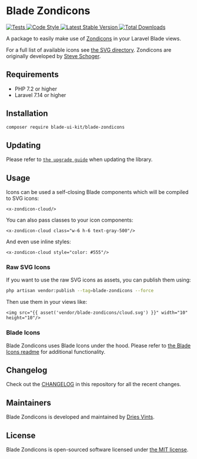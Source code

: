 # Blade Zondicons

<a href="https://github.com/blade-ui-kit/blade-zondicons/actions?query=workflow%3ATests">
    <img src="https://github.com/blade-ui-kit/blade-zondicons/workflows/Tests/badge.svg" alt="Tests">
</a>
<a href="https://github.com/blade-ui-kit/blade-zondicons/actions?query=workflow%3A%22Code+Style%22">
    <img src="https://github.com/blade-ui-kit/blade-zondicons/workflows/Code%20Style/badge.svg" alt="Code Style">
</a>
<a href="https://packagist.org/packages/blade-ui-kit/blade-zondicons">
    <img src="https://poser.pugx.org/blade-ui-kit/blade-zondicons/v/stable.svg" alt="Latest Stable Version">
</a>
<a href="https://packagist.org/packages/blade-ui-kit/blade-zondicons">
    <img src="https://poser.pugx.org/blade-ui-kit/blade-zondicons/d/total.svg" alt="Total Downloads">
</a>

A package to easily make use of [Zondicons](http://www.zondicons.com) in your Laravel Blade views.

For a full list of available icons see [the SVG directory](./resources/svg). Zondicons are originally developed by [Steve Schoger](https://twitter.com/steveschoger).

## Requirements

- PHP 7.2 or higher
- Laravel 7.14 or higher

## Installation

```bash
composer require blade-ui-kit/blade-zondicons
```

## Updating

Please refer to [`the upgrade guide`](UPGRADE.md) when updating the library.

## Usage

Icons can be used a self-closing Blade components which will be compiled to SVG icons:

```blade
<x-zondicon-cloud/>
```

You can also pass classes to your icon components:

```blade
<x-zondicon-cloud class="w-6 h-6 text-gray-500"/>
```

And even use inline styles:

```blade
<x-zondicon-cloud style="color: #555"/>
```

### Raw SVG Icons

If you want to use the raw SVG icons as assets, you can publish them using:

```bash
php artisan vendor:publish --tag=blade-zondicons --force
```

Then use them in your views like:

```blade
<img src="{{ asset('vendor/blade-zondicons/cloud.svg') }}" width="10" height="10"/>
```

### Blade Icons

Blade Zondicons uses Blade Icons under the hood. Please refer to [the Blade Icons readme](https://github.com/blade-ui-kit/blade-icons) for additional functionality.

## Changelog

Check out the [CHANGELOG](CHANGELOG.md) in this repository for all the recent changes.

## Maintainers

Blade Zondicons is developed and maintained by [Dries Vints](https://driesvints.com).

## License

Blade Zondicons is open-sourced software licensed under [the MIT license](LICENSE.md).
